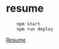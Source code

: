 # resume

```
    npm start
    npm run deploy
```

<a href="https://zkfmapf123.github.io/resume/">Resume</a>